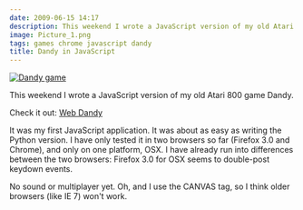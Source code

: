 ```yaml
---
date: 2009-06-15 14:17
description: This weekend I wrote a JavaScript version of my old Atari 800 game Dandy.
image: Picture_1.png
tags: games chrome javascript dandy
title: Dandy in JavaScript
---
```


[![Dandy game](Picture_1.png)](http://jackpal.github.io/Dandy-Dungeon/)

This weekend I wrote a JavaScript version of my old Atari 800 game Dandy.

Check it out: [Web Dandy](http://jackpal.github.io/Dandy-Dungeon/)

It was my first JavaScript application. It was about as easy as writing the
Python version. I have only tested it in two browsers so far (Firefox 3.0 and
Chrome), and only on one platform, OSX. I have already run into differences
between the two browsers: Firefox 3.0 for OSX seems to double-post keydown
events.

No sound or multiplayer yet. Oh, and I use the CANVAS tag, so I think older
browsers (like IE 7) won't work.
